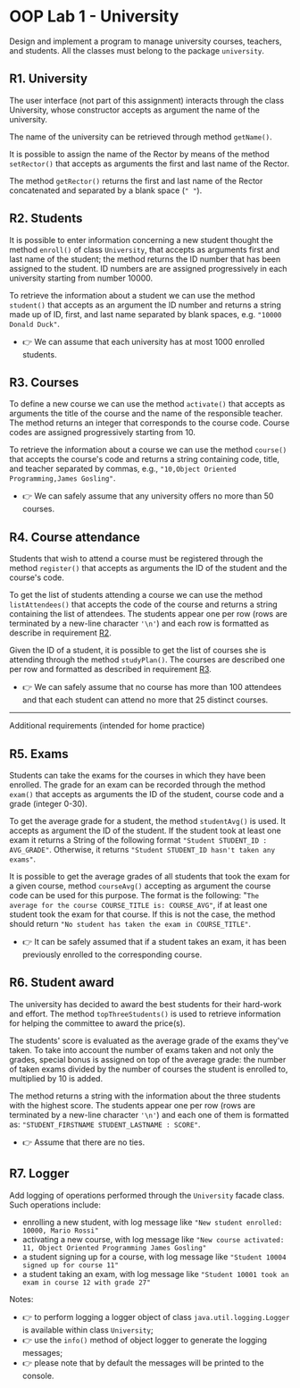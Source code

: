 # OOP Lab 1 - University

Design and implement a program to manage university courses, teachers, and students.
All the classes must belong to the package `university`.

## R1. University

The user interface (not part of this assignment) interacts through the class University, whose constructor accepts as argument the name of the university.

The name of the university can be retrieved through method `getName()`.

It is possible to assign the name of the Rector by means of the method `setRector()` that accepts as arguments the first and last name of the Rector.

The method `getRector()` returns the first and last name of the Rector concatenated and separated by a blank space (`" "`).

## R2. Students

It is possible to enter information concerning a new student thought the method `enroll()` of class `University`, that accepts as arguments first and last name of the student; the method returns the ID number that has been assigned to the student.
ID numbers are are assigned progressively in each university starting from number 10000.

To retrieve the information about a student we can use the method `student()` that accepts as an argument the ID number and returns a string made up of ID, first, and last name separated by blank spaces, e.g. `"10000 Donald Duck"`.

- 👉 We can assume that each university has at most 1000 enrolled students. 

## R3. Courses

To define a new course we can use the method `activate()` that accepts as arguments the title of the course and the name of the responsible teacher. The method returns an integer that corresponds to the course code. Course codes are assigned progressively starting from 10.

To retrieve the information about a course we can use the method `course()` that accepts the course's code and returns a string containing code, title, and teacher separated by commas, e.g., `"10,Object Oriented Programming,James Gosling"`.

- 👉 We can safely assume that any university offers no more than 50 courses.

## R4. Course attendance

Students that wish to attend a course must be registered through the method `register()` that accepts as arguments the ID of the student and the course's code.

To get the list of students attending a course we can use the method `listAttendees()` that accepts the code of the course and returns a string containing the list of attendees.
The students appear one per row (rows are terminated by a new-line character `'\n'`) and each row is formatted as describe in requirement [R2](#r2-students).

Given the ID of a student, it is possible to get the list of courses she is attending through the method `studyPlan()`. The courses are described one per row and formatted as described in requirement [R3](#r3-courses).

- 👉 We can safely assume that no course has more than 100 attendees and that each student can attend no more that 25 distinct courses.

--- 

Additional requirements (intended for home practice)

## R5. Exams

Students can take the exams for the courses in which they have been enrolled. The grade for an exam can be recorded through the method `exam()` that accepts as arguments the ID of the student, course code and a grade (integer 0-30).

To get the average grade for a student, the method `studentAvg()` is used. It accepts as argument the ID of the student. If the student took at least one exam it returns a String of the following format `"Student STUDENT_ID : AVG_GRADE"`. Otherwise, it returns `"Student STUDENT_ID hasn't taken any exams"`.

It is possible to get the average grades of all students that took the exam for a given course, method `courseAvg()` accepting as argument the course code can be used for this purpose. The format is the following: "`The average for the course COURSE_TITLE is: COURSE_AVG"`, if at least one student took the exam for that course. If this is not the case, the method should return `"No student has taken the exam in COURSE_TITLE"`.

- 👉 It can be safely assumed that if a student takes an exam, it has been previously enrolled to the corresponding course. 

## R6. Student award

The university has decided to award the best students for their hard-work and effort. The method `topThreeStudents()` is used to retrieve information for helping the committee to award the price(s).

The students' score is evaluated as the average grade of the exams they've taken. To take into account the number of exams taken and not only the grades, special bonus is assigned on top of the average grade: the number of taken exams divided by the number of courses the student is enrolled to, multiplied by 10 is added.

The method returns a string with the information about the three students with the highest score. The students appear one per row (rows are terminated by a new-line character `'\n'`) and each one of them is formatted as: `"STUDENT_FIRSTNAME STUDENT_LASTNAME : SCORE"`.

- 👉 Assume that there are no ties. 

## R7. Logger

Add logging of operations performed through the `University` facade class. Such operations include:

- enrolling a new student, with log message like `"New student enrolled: 10000, Mario Rossi"`
- activating a new course, with log message like  `"New course activated: 11, Object Oriented Programming James Gosling"`
- a student signing up for a course, with log message like `"Student 10004 signed up for course 11"`
- a student taking an exam, with log message like `"Student 10001 took an exam in course 12 with grade 27"`

Notes:

- 👉 to perform logging a logger object of class `java.util.logging.Logger` is available within class `University`;
- 👉 use the `info()` method of object logger to generate the logging messages;
- 👉  please note that by default the messages will be printed to the console. 


